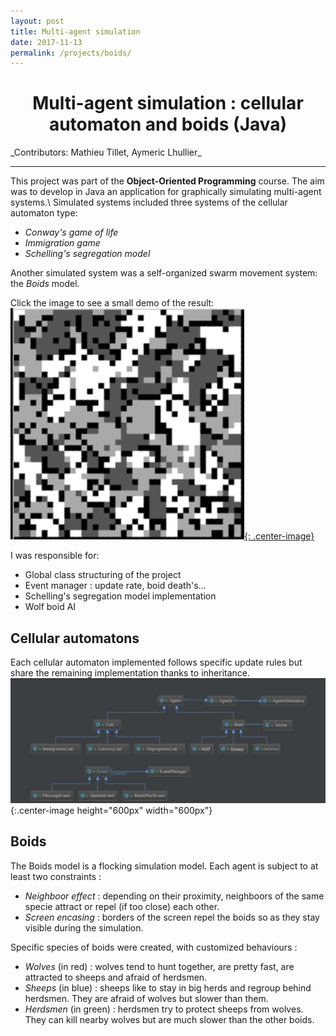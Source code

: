 ```yaml
---
layout: post
title: Multi-agent simulation
date: 2017-11-13
permalink: /projects/boids/
---
```

<center>
<h1>Multi-agent simulation : cellular automaton and boids (Java)</h1>
</center>
_Contributors: Mathieu Tillet, Aymeric Lhullier_
<hr />

This project was part of the **Object-Oriented Programming** course.
The aim was to develop in Java an application for graphically simulating multi-agent systems.\\
Simulated systems included three systems of the cellular automaton type:   
* _Conway's game of life_
* _Immigration game_
* _Schelling's segregation model_

Another simulated system was a self-organized swarm movement system: the _Boids_ model.

Click the image to see a small demo of the result:
[![](/static/projects/boids/boids.png){: .center-image}](/static/projects/boids/MultiAgentsSimu.mp4)


I was responsible for:
* Global class structuring of the project
* Event manager : update rate, boid death's...
* Schelling's segregation model implementation
* Wolf boid AI

## Cellular automatons

Each cellular automaton implemented follows specific update rules but  share the remaining implementation thanks to inheritance.
![structure.jpg](/static/projects/boids/boidsStruct.png "Project hierarchy "){:.center-image height="600px" width="600px"}

## Boids

The Boids model is a flocking simulation model. Each agent is subject to at least two constraints :
* _Neighboor effect_ : depending on their proximity, neighboors of the same specie attract or repel (if too close) each other.
* _Screen encasing_ : borders of the screen repel the boids so as they stay visible during the simulation.

Specific species of boids were created, with customized behaviours :
* _Wolves_ (in red) : wolves tend to hunt together, are pretty fast, are attracted to sheeps and afraid of herdsmen.
* _Sheeps_ (in blue) : sheeps like to stay in big herds and regroup behind herdsmen. They are afraid of wolves but slower than them.
* _Herdsmen_ (in green) : herdsmen try to protect sheeps from wolves. They can kill nearby wolves but are much slower than the other boids.
